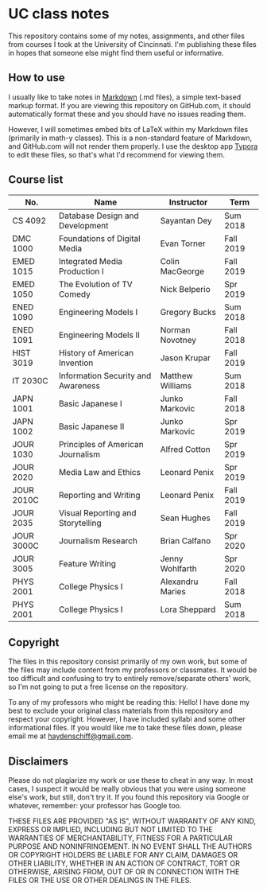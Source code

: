 # UC class notes
This repository contains some of my notes, assignments, and other files from courses I took at the University of Cincinnati. I'm publishing these files in hopes that someone else might find them useful or informative.

## How to use
I usually like to take notes in [Markdown](https://github.com/adam-p/markdown-here/wiki/Markdown-Cheatsheet) (.md files), a simple text-based markup format. If you are viewing this repository on GitHub.com, it should automatically format these and you should have no issues reading them.

However, I will sometimes embed bits of LaTeX within my Markdown files (primarily in math-y classes). This is a non-standard feature of Markdown, and GitHub.com will not render them properly. I use the desktop app [Typora](https://www.typora.io/) to edit these files, so that's what I'd recommend for viewing them.

## Course list

| No. | Name | Instructor | Term |
| --- | --- | --- | --- |
CS 4092 | Database Design and Development | Sayantan Dey | Sum 2018
DMC 1000 | Foundations of Digital Media | Evan Torner | Fall 2019
EMED 1015 | Integrated Media Production I | Colin MacGeorge | Fall 2019
EMED 1050 | The Evolution of TV Comedy | Nick Belperio | Spr 2019
ENED 1090 | Engineering Models I | Gregory Bucks | Sum 2018
ENED 1091 | Engineering Models II | Norman Novotney | Fall 2018
HIST 3019 | History of American Invention | Jason Krupar | Fall 2019
IT 2030C | Information Security and Awareness | Matthew Williams | Sum 2018
JAPN 1001 | Basic Japanese I | Junko Markovic | Fall 2018
JAPN 1002 | Basic Japanese II | Junko Markovic | Spr 2019
JOUR 1030 | Principles of American Journalism | Alfred Cotton | Spr 2019
JOUR 2020 | Media Law and Ethics | Leonard Penix | Spr 2019
JOUR 2010C | Reporting and Writing | Leonard Penix | Fall 2019
JOUR 2035 | Visual Reporting and Storytelling | Sean Hughes | Fall 2019
JOUR 3000C | Journalism Research | Brian Calfano | Spr 2020
JOUR 3005 | Feature Writing | Jenny Wohlfarth | Spr 2020
PHYS 2001 | College Physics I | Alexandru Maries | Fall 2018
PHYS 2001 | College Physics I | Lora Sheppard | Sum 2018

## Copyright
The files in this repository consist primarily of my own work, but some of the files may include content from my professors or classmates. It would be too difficult and confusing to try to entirely remove/separate others' work, so I'm not going to put a free license on the repository.

To any of my professors who might be reading this: Hello! I have done my best to exclude your original class materials from this repository and respect your copyright. However, I have included syllabi and some other informational files. If you would like me to take these files down, please email me at [haydenschiff@gmail.com](mailto:haydenschiff@gmail.com).

## Disclaimers
Please do not plagiarize my work or use these to cheat in any way. In most cases, I suspect it would be really obvious that you were using someone else's work, but still, don't try it. If you found this repository via Google or whatever, remember: your professor has Google too.

THESE FILES ARE PROVIDED "AS IS", WITHOUT WARRANTY OF ANY KIND,
EXPRESS OR IMPLIED, INCLUDING BUT NOT LIMITED TO THE WARRANTIES OF
MERCHANTABILITY, FITNESS FOR A PARTICULAR PURPOSE AND
NONINFRINGEMENT. IN NO EVENT SHALL THE AUTHORS OR COPYRIGHT HOLDERS BE
LIABLE FOR ANY CLAIM, DAMAGES OR OTHER LIABILITY, WHETHER IN AN ACTION
OF CONTRACT, TORT OR OTHERWISE, ARISING FROM, OUT OF OR IN CONNECTION
WITH THE FILES OR THE USE OR OTHER DEALINGS IN THE FILES.
